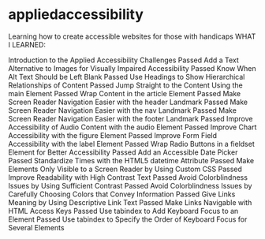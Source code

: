 # appliedaccessibility
Learning how to create accessible websites for those with handicaps
WHAT I LEARNED:

Introduction to the Applied Accessibility Challenges
Passed
Add a Text Alternative to Images for Visually Impaired Accessibility
Passed
Know When Alt Text Should be Left Blank
Passed
Use Headings to Show Hierarchical Relationships of Content
Passed
Jump Straight to the Content Using the main Element
Passed
Wrap Content in the article Element
Passed
Make Screen Reader Navigation Easier with the header Landmark
Passed
Make Screen Reader Navigation Easier with the nav Landmark
Passed
Make Screen Reader Navigation Easier with the footer Landmark
Passed
Improve Accessibility of Audio Content with the audio Element
Passed
Improve Chart Accessibility with the figure Element
Passed
Improve Form Field Accessibility with the label Element
Passed
Wrap Radio Buttons in a fieldset Element for Better Accessibility
Passed
Add an Accessible Date Picker
Passed
Standardize Times with the HTML5 datetime Attribute
Passed
Make Elements Only Visible to a Screen Reader by Using Custom CSS
Passed
Improve Readability with High Contrast Text
Passed
Avoid Colorblindness Issues by Using Sufficient Contrast
Passed
Avoid Colorblindness Issues by Carefully Choosing Colors that Convey Information
Passed
Give Links Meaning by Using Descriptive Link Text
Passed
Make Links Navigable with HTML Access Keys
Passed
Use tabindex to Add Keyboard Focus to an Element
Passed
Use tabindex to Specify the Order of Keyboard Focus for Several Elements

